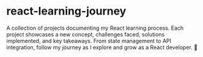 # react-learning-journey
A collection of projects documenting my React learning process. Each project showcases a new concept, challenges faced, solutions implemented, and key takeaways. From state management to API integration, follow my journey as I explore and grow as a React developer. 🚀
